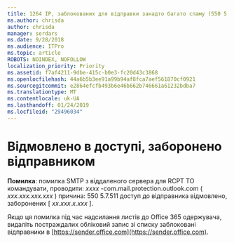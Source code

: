 ```yaml
---
title: 1264 IP, заблокованих для відправки занадто багато спаму (550 5.7.51)
ms.author: chrisda
author: chrisda
manager: serdars
ms.date: 9/28/2018
ms.audience: ITPro
ms.topic: article
ROBOTS: NOINDEX, NOFOLLOW
localization_priority: Priority
ms.assetid: f7af4211-9dbe-415c-b0e3-fc20d43c3868
ms.openlocfilehash: 44a6b5b3ee91a99b94af8fca7aef561870cf0921
ms.sourcegitcommit: e2864efcfb493b6e46b662b746661a61232bdba7
ms.translationtype: MT
ms.contentlocale: uk-UA
ms.lasthandoff: 01/24/2019
ms.locfileid: "29496034"
---
```

# <a name="access-denied-banned-sender"></a>Відмовлено в доступі, заборонено відправником

 **Помилка**: помилка SMTP з віддаленого сервера для RCPT TO командувати, проводити: *xxxx* -com.mail.protection.outlook.com ( *xxx.xxx.xxx.xxx* ) причина: 550 5.7.511 доступ до відправника відмовлено, заборонених [ *xx.xxx.x.xxx* ]. 
  
Якщо ця помилка під час надсилання листів до Office 365 одержувача, видаліть постраждалих обліковий запис зі списку заблоковані відправники в [https://sender.office.com](https://sender.office.com).
  

